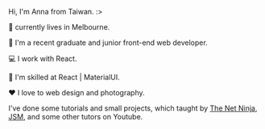 Hi, I'm Anna from Taiwan. :>

:round_pushpin: currently lives in Melbourne.

:briefcase: I'm a recent graduate and junior front-end web developer. 

:computer: I work with React. 

:ninja: I'm skilled at React | MaterialUI. 

:heart: I love to web design and photography. 

I've done some tutorials and small projects, which taught by [The Net Ninja](https://www.youtube.com/c/TheNetNinja), [JSM](https://www.youtube.com/c/JavaScriptMastery), and some other tutors on Youtube.
